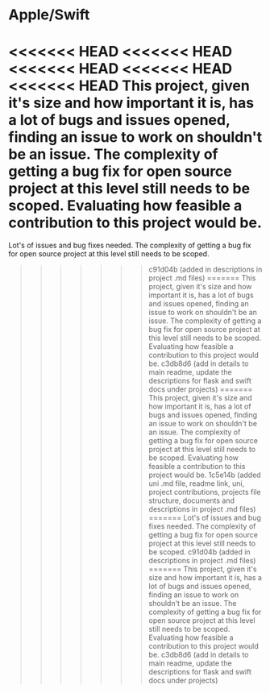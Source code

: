 # Apple/Swift 

<<<<<<< HEAD
<<<<<<< HEAD
<<<<<<< HEAD
<<<<<<< HEAD
<<<<<<< HEAD
This project, given it's size and how important it is, has a lot of bugs and issues opened, finding an issue to work on shouldn't be an issue. The complexity of getting a bug fix for open source project at this level still needs to be scoped. Evaluating how feasible a contribution to this project would be. 
=======
Lot's of issues and bug fixes needed. The complexity of getting a bug fix for open source project at this level still needs to be scoped. 
>>>>>>> c91d04b (added in descriptions in project .md files)
=======
This project, given it's size and how important it is, has a lot of bugs and issues opened, finding an issue to work on shouldn't be an issue. The complexity of getting a bug fix for open source project at this level still needs to be scoped. Evaluating how feasible a contribution to this project would be. 
>>>>>>> c3db8d6 (add in details to main readme, update the descriptions for flask and swift docs under projects)
=======
This project, given it's size and how important it is, has a lot of bugs and issues opened, finding an issue to work on shouldn't be an issue. The complexity of getting a bug fix for open source project at this level still needs to be scoped. Evaluating how feasible a contribution to this project would be. 
>>>>>>> 1c5e14b (added uni .md file, readme link, uni, project contributions, projects file structure, documents and descriptions in project .md files)
=======
Lot's of issues and bug fixes needed. The complexity of getting a bug fix for open source project at this level still needs to be scoped. 
>>>>>>> c91d04b (added in descriptions in project .md files)
=======
This project, given it's size and how important it is, has a lot of bugs and issues opened, finding an issue to work on shouldn't be an issue. The complexity of getting a bug fix for open source project at this level still needs to be scoped. Evaluating how feasible a contribution to this project would be. 
>>>>>>> c3db8d6 (add in details to main readme, update the descriptions for flask and swift docs under projects)

